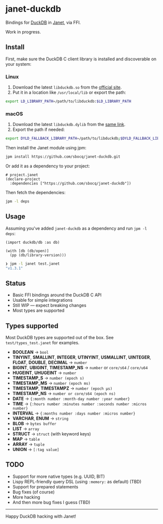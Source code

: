 # janet-duckdb

Bindings for [DuckDB](https://duckdb.org/) in [Janet](https://janet-lang.org/), via FFI.

Work in progress.

## Install

First, make sure the DuckDB C client library is installed and discoverable on your system:

### Linux

1. Download the latest `libduckdb.so` from the [official site](https://duckdb.org/docs/installation/?version=stable\&environment=cplusplus\&platform=linux\&download_method=direct\&architecture=x86_64).
2. Put it in a location like `/usr/local/lib` or export the path:

```bash
export LD_LIBRARY_PATH=/path/to/libduckdb:$LD_LIBRARY_PATH
```

### macOS

1. Download the latest `libduckdb.dylib` from the [same link](https://duckdb.org/docs/installation/?version=stable\&environment=cplusplus\&platform=linux\&download_method=direct).
2. Export the path if needed:

```bash
export DYLD_FALLBACK_LIBRARY_PATH=/path/to/libduckdb;$DYLD_FALLBACK_LIBRARY_PATH
```

Then install the Janet module using jpm:

```bash
jpm install https://github.com/sbocq/janet-duckdb.git
```

Or add it as a dependency to your project:

```janet
# project.janet
(declare-project
  :dependencies ["https://github.com/sbocq/janet-duckdb"])
```

Then fetch the dependencies:

```bash
jpm -l deps
```

## Usage

Assuming you've added `janet-duckdb` as a dependency and run `jpm -l deps`:

```janet
(import duckdb/db :as db)

(with [db (db/open)]
  (pp (db/library-version)))
```

```bash
❯ jpm -l janet test.janet
"v1.3.1"
```

## Status

- Basic FFI bindings around the DuckDB C API
- Usable for simple integrations
- Still WIP — expect breaking changes
- Most types are supported

## Types supported

Most DuckDB types are supported out of the box. See `test/types_test.janet` for examples.

- **BOOLEAN** → `bool`
- **TINYINT**, **SMALLINT**, **INTEGER**, **UTINYINT**, **USMALLINT**, **UINTEGER**, **FLOAT**, **DOUBLE**, **DECIMAL** → `number`
- **BIGINT**, **UBIGINT**, **TIMESTAMP_NS** → `number` or `core/s64` / `core/u64`
- **HUGEINT**, **UHUGEINT** → `number`
- **TIMESTAMP_S** → `number (epoch s)`
- **TIMESTAMP_MS** → `number (epoch ms)`
- **TIMESTAMP**, **TIMESTAMPZ** → `number (epoch µs)`
- **TIMESTAMP_NS** → `number or core/s64 (epoch ns)`
- **DATE** → `{:month number :month-day number :year number}`
- **TIME** → `{:hours number :minutes number :seconds number :micros number}`
- **INTERVAL** → `{:months number :days number :micros number}`
- **VARCHAR**, **ENUM** → `string`
- **BLOB** → `bytes buffer`
- **LIST** → `array`
- **STRUCT** → `struct` (with keyword keys)
- **MAP** → `table`
- **ARRAY** → `tuple`
- **UNION** → `[:tag value]`

## TODO

- Support for more native types (e.g. UUID, BIT)
- Lispy REPL-friendly query DSL (using `:memory:` as default) (TBD)
- Support for prepared statements
- Bug fixes (of course)
- More hacking
- And then more bug fixes I guess (TBD)

---

Happy DuckDB hacking with Janet!
